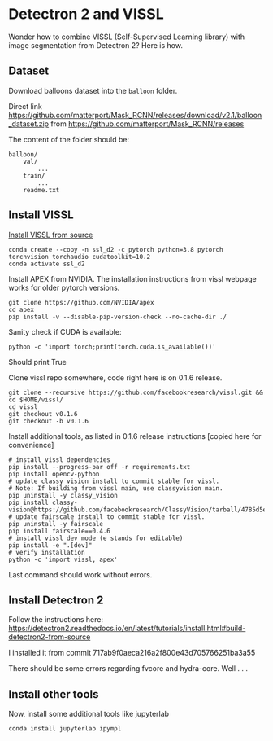 # Detectron 2 and VISSL 

Wonder how to combine VISSL (Self-Supervised Learning library) with image segmentation from Detectron 2? Here is how.

## Dataset
Download balloons dataset into the ``balloon`` folder.

Direct link https://github.com/matterport/Mask_RCNN/releases/download/v2.1/balloon_dataset.zip from https://github.com/matterport/Mask_RCNN/releases

The content of the folder should be:

    balloon/
        val/
            ...
        train/
            ...
        readme.txt

## Install VISSL

[Install VISSL from source](https://github.com/facebookresearch/vissl/blob/main/INSTALL.md#installing-vissl-from-source-recommended)

    conda create --copy -n ssl_d2 -c pytorch python=3.8 pytorch torchvision torchaudio cudatoolkit=10.2
    conda activate ssl_d2
    
Install APEX from NVIDIA. The installation instructions from vissl webpage works for older pytorch versions.

    git clone https://github.com/NVIDIA/apex
    cd apex
    pip install -v --disable-pip-version-check --no-cache-dir ./


Sanity check if CUDA is available:

    python -c 'import torch;print(torch.cuda.is_available())'

Should print True

Clone vissl repo somewhere, code right here is on 0.1.6 release.

    git clone --recursive https://github.com/facebookresearch/vissl.git && cd $HOME/vissl/
    cd vissl
    git checkout v0.1.6
    git checkout -b v0.1.6

Install additional tools, as listed in 0.1.6 release instructions [copied here for convenience]

    # install vissl dependencies
    pip install --progress-bar off -r requirements.txt
    pip install opencv-python
    # update classy vision install to commit stable for vissl.
    # Note: If building from vissl main, use classyvision main.
    pip uninstall -y classy_vision
    pip install classy-vision@https://github.com/facebookresearch/ClassyVision/tarball/4785d5ee19d3bcedd5b28c1eb51ea1f59188b54d
    # update fairscale install to commit stable for vissl.
    pip uninstall -y fairscale
    pip install fairscale==0.4.6
    # install vissl dev mode (e stands for editable)
    pip install -e ".[dev]"
    # verify installation
    python -c 'import vissl, apex'

Last command should work without errors. 

## Install Detectron 2

Follow the instructions here: https://detectron2.readthedocs.io/en/latest/tutorials/install.html#build-detectron2-from-source

I installed it from commit 717ab9f0aeca216a2f800e43d705766251ba3a55

There should be some errors regarding fvcore and hydra-core. Well . . .

## Install other tools

Now, install some additional tools like jupyterlab 

    conda install jupyterlab ipympl